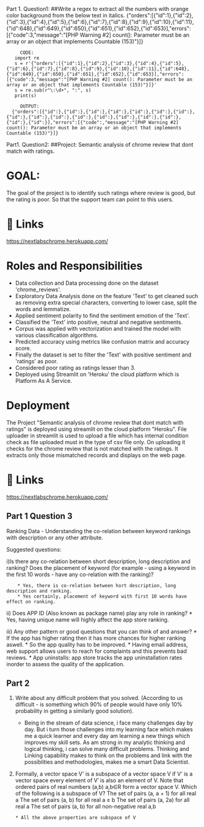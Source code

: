 
Part 1. Question1:
##Write a regex to extract all the numbers with orange color background from the below text in italics.
{"orders":[{"id":1},{"id":2},{"id":3},{"id":4},{"id":5},{"id":6},{"id":7},{"id":8},{"id":9},{"id":10},{"id":11},{"id":648},{"id":649},{"id":650},{"id":651},{"id":652},{"id":653}],"errors":[{"code":3,"message":"[PHP Warning #2] count(): Parameter must be an array or an object that implements Countable (153)"}]}

         CODE:
	   import re
	   s = r'{"orders":[{"id":1},{"id":2},{"id":3},{"id":4},{"id":5},{"id":6},{"id":7},{"id":8},{"id":9},{"id":10},{"id":11},{"id":648},{"id":649},{"id":650},{"id":651},{"id":652},{"id":653}],"errors":[{"code":3,"message":"[PHP Warning #2] count(): Parameter must be an array or an object that implements Countable (153)"}]}'
	   s = re.sub(r"\:\d+", ":", s)
	   print(s)

         OUTPUT:
	  {"orders":[{"id":},{"id":},{"id":},{"id":},{"id":},{"id":},{"id":},{"id":},{"id":},{"id":},{"id":},{"id":},{"id":},{"id":},{"id":},{"id":},{"id":}],"errors":[{"code":,"message":"[PHP Warning #2] count(): Parameter must be an array or an object that implements Countable (153)"}]}



Part1. Question2: 
##Project: Semantic analysis of chrome review that dont match with ratings.

# GOAL:
The goal of the project is to identify such ratings where review is good, but the rating is poor. So that the support team can point to this users.

# 🔗 Links
https://nextlabschrome.herokuapp.com/


# Roles and Responsibilities

* Data collection and Data processing done on the dataset 'chrome_reviews'.
* Exploratory Data Analysis done on the feature 'Text' to get cleaned such as removing extra special characters, converting to lower case, split the words and lemmatize.
* Applied sentiment polarity to find the sentiment emotion of the 'Text'.
* Classified the 'Text' into positive, neutral and negative sentiments.
* Corpus was applied with vectorization and trained the model with various classification algorithms.
* Predicted accuracy using metrics like confusion matrix and accuracy score.
* Finally the dataset is set to filter the 'Text' with positive sentiment and 'ratings' as poor. 
* Considered poor rating as ratings lesser than 3.  
* Deployed using Streamlit on 'Heroku' the cloud platform which is Platform As A Service. 

# Deployment

The Project "Semantic analysis of chrome review that dont match with ratings" is deployed using streamlit on the cloud platform "Heroku".
File uploader in streamlit is used to upload a file which has internal condition check as file uploaded must in the type of csv file only. On uploading it checks for the chrome review that is not matched with the ratings. It extracts only those mismatched records and displays on the web page.

# 🔗 Links
https://nextlabschrome.herokuapp.com/



## Part 1 Question 3

Ranking Data - Understanding the co-relation between keyword rankings with description or any other attribute.  

Suggested questions:

i)Is there any co-relation between short description, long description and ranking? Does the placement of keyword (for example - using a keyword in the first 10 words - have any co-relation with the ranking)?

        * Yes, there is co-relation between hort description, long description and ranking.
        * Yes certainly, placement of keyword with first 10 words have effect on ranking. 


ii) Does APP ID (Also known as package name) play any role in ranking?
        * Yes, having unique name will highly affect the app store ranking.

iii) Any other pattern or good questions that you can think of and answer?
        * If the app has higher rating then it has more chances for higher ranking aswell. 
        * So the app quality has to be improved.
        * Having email address, web support allows users to reach for complaints and this prevents bad reviews.
        * App uninstalls: app store tracks the app uninstallation rates inorder to assess the quality of the application.



## Part 2 

1. Write about any difficult problem that you solved. (According to us difficult - is something which 90% of people would have only 10% probability in getting a similarly good solution). 


    * Being in the stream of data science, i face many challenges day by day. But i turn those challenges into my learning face which makes me a quick learner and every day am learning a new things which improves my skill sets. As am strong in my analytic thinking and logical thinking, i can solve many difficult problems.  Thinking and Linking capability makes to think on the problems and link with the possiblities and methodologies, makes me a smart Data Scientist. 


2.  Formally, a vector space V' is a subspace of a vector space V if
V' is a vector space
every element of V′ is also an element of V.
Note that ordered pairs of real numbers (a,b) a,b∈R form a vector space V. Which of the following is a subspace of V?
The set of pairs (a, a + 1) for all real a
The set of pairs (a, b) for all real a ≥ b
The set of pairs (a, 2a) for all real a
The set of pairs (a, b) for all non-negative real a,b

        * All the above properties are subspace of V
